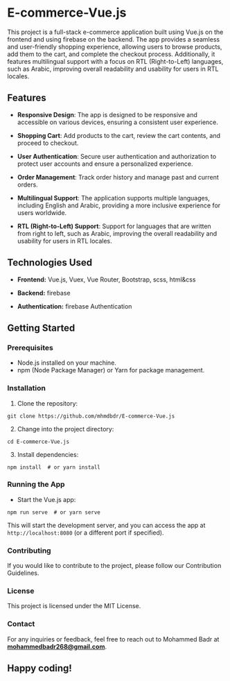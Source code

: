 # E-commerce-Vue.js

This project is a full-stack e-commerce application built using Vue.js on the frontend and using firebase on the backend. The app provides a seamless and user-friendly shopping experience, allowing users to browse products, add them to the cart, and complete the checkout process. Additionally, it features multilingual support with a focus on RTL (Right-to-Left) languages, such as Arabic, improving overall readability and usability for users in RTL locales.

## Features

- **Responsive Design**: The app is designed to be responsive and accessible on various devices, ensuring a consistent user experience.

- **Shopping Cart**: Add products to the cart, review the cart contents, and proceed to checkout.

- **User Authentication**: Secure user authentication and authorization to protect user accounts and ensure a personalized experience.

- **Order Management**: Track order history and manage past and current orders.
  
- **Multilingual Support**: The application supports multiple languages, including English and Arabic, providing a more inclusive experience for users worldwide.
    
- **RTL (Right-to-Left) Support**: Support for languages that are written from right to left, such as Arabic, improving the overall readability and usability for users in RTL locales.

## Technologies Used

- **Frontend:** Vue.js, Vuex, Vue Router, Bootstrap, scss, html&css

- **Backend:** firebase

- **Authentication:** firebase Authentication

## Getting Started

### Prerequisites

- Node.js installed on your machine.
- npm (Node Package Manager) or Yarn for package management.

### Installation

1. Clone the repository:

```
git clone https://github.com/mhmdbdr/E-commerce-Vue.js
```
2. Change into the project directory:

```
cd E-commerce-Vue.js
```
3. Install dependencies:

```
npm install  # or yarn install
```

### Running the App
- Start the Vue.js app:
```
npm run serve  # or yarn serve
```
This will start the development server, and you can access the app at `http://localhost:8080` (or a different port if specified).

### Contributing

If you would like to contribute to the project, please follow our Contribution Guidelines.

### License
This project is licensed under the MIT License.

### Contact

For any inquiries or feedback, feel free to reach out to Mohammed Badr at **mohammedbadr268@gmail.com**.

## Happy coding!

